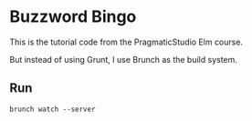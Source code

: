 # Buzzword Bingo

This is the tutorial code from the PragmaticStudio Elm course.

But instead of using Grunt, I use Brunch as the build system.

## Run

`brunch watch --server`
